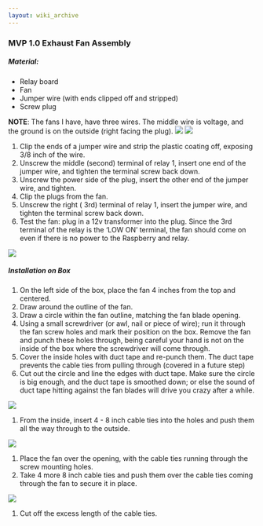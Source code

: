 ```yaml
---
layout: wiki_archive
---
```


### MVP 1.0 Exhaust Fan Assembly

##### Material:

  - Relay board
  - Fan
  - Jumper wire (with ends clipped off and stripped)
  - Screw plug

**NOTE**: The fans I have, have three wires. The middle wire is voltage,
and the ground is on the outside (right facing the plug).
![](/static/images/wiki/mvp/img_20170629_095103.jpg) ![](/static/images/wiki/mvp/img_20170629_095134.jpg)

1.  Clip the ends of a jumper wire and strip the plastic coating off,
    exposing 3/8 inch of the wire.
2.  Unscrew the middle (second) terminal of relay 1, insert one end of
    the jumper wire, and tighten the terminal screw back down.
3.  Unscrew the power side of the plug, insert the other end of the
    jumper wire, and tighten.
4.  Clip the plugs from the fan.
5.  Unscrew the right ( 3rd) terminal of relay 1, insert the jumper
    wire, and tighten the terminal screw back down.
6.  Test the fan: plug in a 12v transformer into the plug. Since the 3rd
    terminal of the relay is the ‘LOW ON’ terminal, the fan should come
    on even if there is no power to the Raspberry and relay.

![](/static/images/wiki/mvp/img_20170630_203414.jpg)

##### Installation on Box

1.  On the left side of the box, place the fan 4 inches from the top and
    centered.
2.  Draw around the outline of the fan.
3.  Draw a circle within the fan outline, matching the fan blade
    opening.
4.  Using a small screwdriver (or awl, nail or piece of wire); run it
    through the fan screw holes and mark their position on the box.
    Remove the fan and punch these holes through, being careful your
    hand is not on the inside of the box where the screwdriver will come
    through.
5.  Cover the inside holes with duct tape and re-punch them. The duct
    tape prevents the cable ties from pulling through (covered in a
    future step)
6.  Cut out the circle and line the edges with duct tape. Make sure the
    circle is big enough, and the duct tape is smoothed down; or else
    the sound of duct tape hitting against the fan blades will drive you
    crazy after a while.

![](/static/images/wiki/mvp/img_20170630_155837.jpg)

1.  From the inside, insert 4 - 8 inch cable ties into the holes and
    push them all the way through to the outside.

![](/static/images/wiki/mvp/img_20170630_160046.jpg)

1.  Place the fan over the opening, with the cable ties running through
    the screw mounting holes.
2.  Take 4 more 8 inch cable ties and push them over the cable ties
    coming through the fan to secure it in place.

![](/static/images/wiki/mvp/img_20170630_160501.jpg)

1.  Cut off the excess length of the cable ties.
